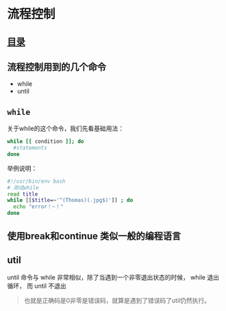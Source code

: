 # 流程控制
## [目录](https://github.com/shgopher/GOFamily/tree/master/%E5%85%A5%E9%97%A8%E7%AF%87/%E6%93%8D%E4%BD%9C%E7%B3%BB%E7%BB%9F/shell)
## 流程控制用到的几个命令

- while
- until

## `while`

关于while的这个命令，我们先看基础用法：

```bash
while [[ condition ]]; do
  #statements
done
```

举例说明：

```bash
#!/usr/bin/env bash
# 测试while
read title
while [[$title=~'^(Thomas)(.jpg$)']] ; do
  echo "error！~！"
done
```
## 使用break和continue 类似一般的编程语言
## util

until 命令与 while 非常相似，除了当遇到一个非零退出状态的时候， while 退出循环， 而 until 不退出
> 也就是正确码是0非零是错误码，就算是遇到了错误码了util仍然执行。
